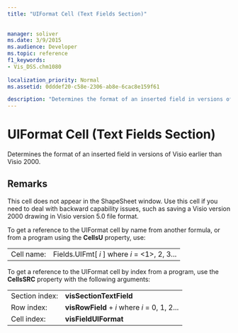 ```yaml
---
title: "UIFormat Cell (Text Fields Section)"
 
 
manager: soliver
ms.date: 3/9/2015
ms.audience: Developer
ms.topic: reference
f1_keywords:
- Vis_DSS.chm1080
 
localization_priority: Normal
ms.assetid: 0dddef20-c58e-2306-ab8e-6cac8e159f61

description: "Determines the format of an inserted field in versions of Visio earlier than Visio 2000."
---
```


# UIFormat Cell (Text Fields Section)

Determines the format of an inserted field in versions of Visio earlier than Visio 2000.
  
## Remarks

This cell does not appear in the ShapeSheet window. Use this cell if you need to deal with backward capability issues, such as saving a Visio version 2000 drawing in Visio version 5.0 file format.
  
To get a reference to the UIFormat cell by name from another formula, or from a program using the **CellsU** property, use: 
  
|||
|:-----|:-----|
| Cell name:  <br/> | Fields.UIFmt[  *i*  ]            where  *i*  = <1>, 2, 3...  <br/> |
   
To get a reference to the UIFormat cell by index from a program, use the **CellsSRC** property with the following arguments: 
  
|||
|:-----|:-----|
| Section index:  <br/> |**visSectionTextField** <br/> |
| Row index:  <br/> |**visRowField** +  *i*            where  *i*  = 0, 1, 2...  <br/> |
| Cell index:  <br/> |**visFieldUIFormat** <br/> |
   


